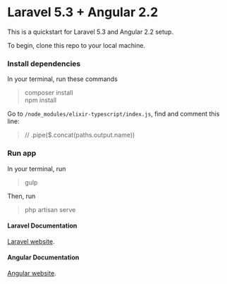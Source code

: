 # Laravel 5.3 + Angular 2.2

This is a quickstart for Laravel 5.3 and Angular 2.2 setup.

To begin, clone this repo to your local machine.

### Install dependencies

In your terminal, run these commands  
> composer install  
> npm install

Go to `/node_modules/elixir-typescript/index.js`, find and comment this line:  
> // .pipe($.concat(paths.output.name))

### Run app

In your terminal, run  
> gulp  

Then, run  
> php artisan serve

#### Laravel Documentation

[Laravel website](http://laravel.com/docs).

#### Angular Documentation

[Angular website](https://angular.io/docs/ts/latest).
